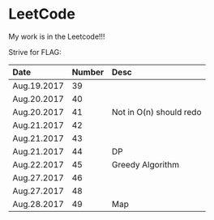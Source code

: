 # LeetCode
My work is in the Leetcode!!! 

Strive for FLAG:

| Date        |   Number | Desc                    |
| :---------- | :------- | :----                   |
| Aug.19.2017 |       39 |                         |
| Aug.20.2017 |       40 |                         |
| Aug.20.2017 |       41 | Not in O(n) should redo |
| Aug.21.2017 |       42 |                         |
| Aug.21.2017 |       43 |                         |
| Aug.21.2017 |       44 | DP                      |
| Aug.22.2017 |       45 | Greedy Algorithm        |
| Aug.27.2017 |       46 |                         |
| Aug.27.2017 |       48 |                         |
| Aug.28.2017 |       49 | Map                     |





